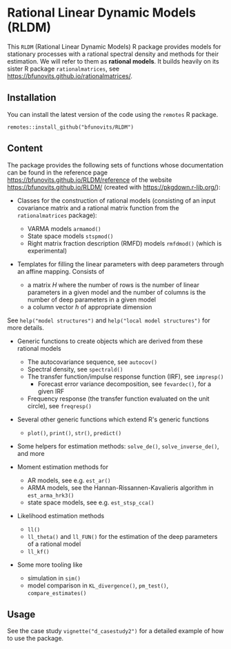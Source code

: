 # Rational Linear Dynamic Models (RLDM)

This `RLDM` (Rational Linear Dynamic Models) R package provides models for stationary processes with a rational spectral density and methods for their estimation.
We will refer to them as **rational models**.
It builds heavily on its sister R package `rationalmatrices`, see https://bfunovits.github.io/rationalmatrices/.

## Installation

You can install the latest version of the code using the `remotes` R package.

```
remotes::install_github("bfunovits/RLDM")
```

## Content

The package provides the following sets of functions whose documentation can be found in the reference page https://bfunovits.github.io/RLDM/reference of the website https://bfunovits.github.io/RLDM/ (created with https://pkgdown.r-lib.org/):

* Classes for the construction of rational models (consisting of an input covariance matrix and a rational matrix function from the `rationalmatrices` package):
    * VARMA models `armamod()`
    * State space models `stspmod()`
    * Right matrix fraction description (RMFD) models `rmfdmod()` (which is experimental)
    
* Templates for filling the linear parameters with deep parameters through an affine mapping. 
  Consists of 
    * a matrix $H$ where the number of rows is the number of linear parameters in a given model and the number of columns is the number of deep parameters in a given model 
    * a column vector $h$ of appropriate dimension

See `help("model structures")` and `help("local model structures")` for more details.    

* Generic functions to create objects which are derived from these rational models
    * The autocovariance sequence, see `autocov()`
    * Spectral density, see `spectrald()`
    * The transfer function/impulse response function (IRF), see `impresp()`
        * Forecast error variance decomposition, see `fevardec()`, for a given IRF
    * Frequency response (the transfer function evaluated on the unit circle), see `freqresp()`
    
* Several other generic functions which extend R's generic functions
    * `plot()`, `print()`, `str()`, `predict()`
    
* Some helpers for estimation methods: `solve_de()`, `solve_inverse_de()`, and more

* Moment estimation methods for 
    * AR models, see e.g. `est_ar()`
    * ARMA models, see the Hannan-Rissannen-Kavalieris algorithm in `est_arma_hrk3()`
    * state space models, see e.g. `est_stsp_cca()`
    
* Likelihood estimation methods
    * `ll()`
    * `ll_theta()` and `ll_FUN()` for the estimation of the deep parameters of a rational model
    * `ll_kf()`
    
* Some more tooling like
    * simulation in `sim()`
    * model comparison in `KL_divergence()`, `pm_test()`, `compare_estimates()`

## Usage

See the case study `vignette("d_casestudy2")` for a detailed example of how to use the package.
